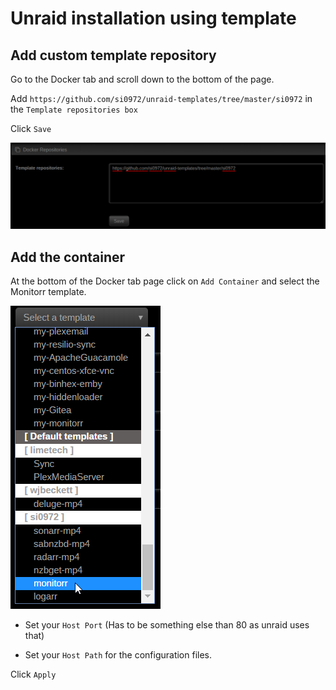 
# Unraid installation using template

## Add custom template repository

Go to the Docker tab and scroll down to the bottom of the page.

Add `https://github.com/si0972/unraid-templates/tree/master/si0972` in the `Template repositories box`

Click `Save`

![](https://github.com/gilbN/Nostromo/blob/master/Server/Docker/monitorr/template%20repo.png)


## Add the container

At the bottom of the Docker tab page click on `Add Container` and select the Monitorr template.

![](https://github.com/gilbN/Nostromo/blob/master/Server/Docker/monitorr/template.png)

* Set your `Host Port` (Has to be something else than 80 as unraid uses that)

* Set your `Host Path` for the configuration files.

Click `Apply`




